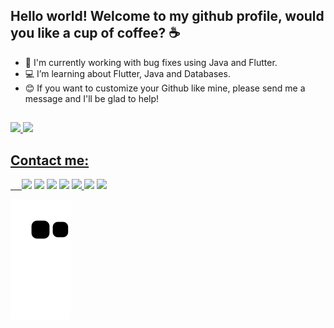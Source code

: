 ## Hello world! Welcome to my github profile, would you like a cup of coffee? ☕

- 🐛 I'm currently working with bug fixes using Java and Flutter. 
- 💻 I’m learning about Flutter, Java and Databases.
- 😊 If you want to customize your Github like mine, please send me a message and I'll be glad to help!

##

<div>
  <a href="https://github.com/gu-alves">
  <img height="168em" src="https://github-readme-stats.vercel.app/api?username=gu-alves&show_icons=true&theme=radical&include_all_commits=true&count_private=true"/>
  <img height="168em" src="https://github-readme-stats.vercel.app/api/top-langs/?username=gu-alves&layout=compact&langs_count=7&theme=radical"/>
</div>
  
## Contact me:
  
<div>
  &emsp;
  <a href="https://api.whatsapp.com/send?phone=5541987669897" target="_blank"><img src="https://img.shields.io/badge/WhatsApp-25D366?style=for-the-badge&logo=whatsapp&logoColor=white" target="_blank"></a>
  <a href="https://t.me/GustavoHenriqueAlves" target="_blank"><img src="https://img.shields.io/badge/Telegram-2CA5E0?style=for-the-badge&logo=telegram&logoColor=white" target="_blank"></a>
  <a href="https://discord.gg/cYvPFRbc" target="_blank"><img src="https://img.shields.io/badge/Discord-7289DA?style=for-the-badge&logo=discord&logoColor=white" target="_blank"></a> 
  <a href="https://www.linkedin.com/in/gu-alves/" target="_blank"><img src="https://img.shields.io/badge/LinkedIn-0077B5?style=for-the-badge&logo=linkedin&logoColor=white"></a> 
   <a href="https://twitter.com/gu_aIves" target="_blank"><img src="https://img.shields.io/badge/Twitter-1DA1F2?style=for-the-badge&logo=twitter&logoColor=white"      </a>
  <a href="https://www.instagram.com/gustavo.ev3/" target="_blank"><img src="https://img.shields.io/badge/Instagram-E4405F?style=for-the-badge&logo=instagram&logoColor=white"></a>
  <a href="https://www.facebook.com/gushenriquealves" target="_blank"><img src="https://img.shields.io/badge/Facebook-1877F2?style=for-the-badge&logo=facebook&logoColor=white"></a>
</div>
  
  ![Snake animation](https://github.com/gu-alves/gu-alves/blob/output/github-contribution-grid-snake.svg)
